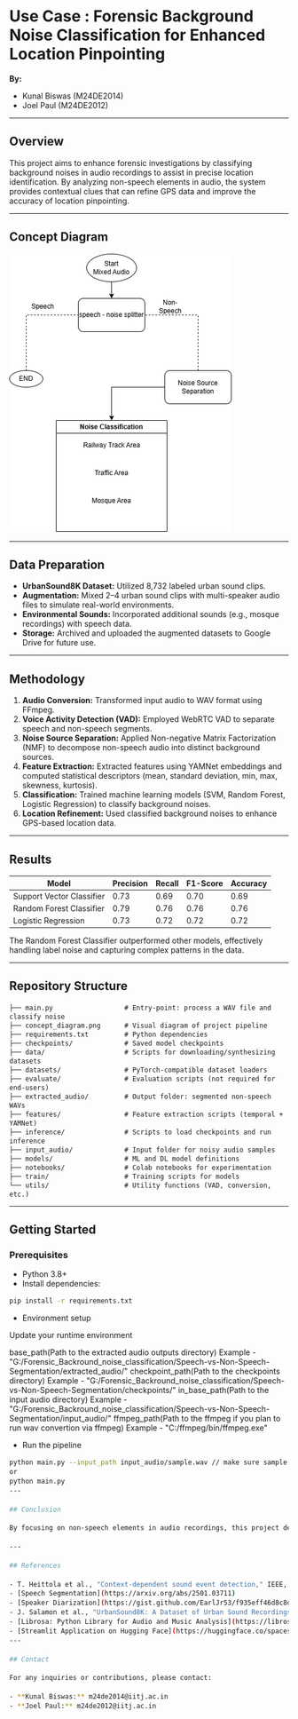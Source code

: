 # Use Case : Forensic Background Noise Classification for Enhanced Location Pinpointing

**By:**  
- Kunal Biswas (M24DE2014)  
- Joel Paul (M24DE2012)  

---

## Overview

This project aims to enhance forensic investigations by classifying background noises in audio recordings to assist in precise location identification. By analyzing non-speech elements in audio, the system provides contextual clues that can refine GPS data and improve the accuracy of location pinpointing.

---

## Concept Diagram

![Concept Diagram](concept_diagram.png)

---

## Data Preparation

- **UrbanSound8K Dataset:** Utilized 8,732 labeled urban sound clips.
- **Augmentation:** Mixed 2–4 urban sound clips with multi-speaker audio files to simulate real-world environments.
- **Environmental Sounds:** Incorporated additional sounds (e.g., mosque recordings) with speech data.
- **Storage:** Archived and uploaded the augmented datasets to Google Drive for future use.

---

##  Methodology

1. **Audio Conversion:** Transformed input audio to WAV format using FFmpeg.
2. **Voice Activity Detection (VAD):** Employed WebRTC VAD to separate speech and non-speech segments.
3. **Noise Source Separation:** Applied Non-negative Matrix Factorization (NMF) to decompose non-speech audio into distinct background sources.
4. **Feature Extraction:** Extracted features using YAMNet embeddings and computed statistical descriptors (mean, standard deviation, min, max, skewness, kurtosis).
5. **Classification:** Trained machine learning models (SVM, Random Forest, Logistic Regression) to classify background noises.
6. **Location Refinement:** Used classified background noises to enhance GPS-based location data.

---

## Results

| Model                   | Precision | Recall | F1-Score | Accuracy |
|-------------------------|-----------|--------|----------|----------|
| Support Vector Classifier | 0.73      | 0.69   | 0.70     | 0.69     |
| Random Forest Classifier  | 0.79      | 0.76   | 0.76     | 0.76     |
| Logistic Regression       | 0.73      | 0.72   | 0.72     | 0.72     |

The Random Forest Classifier outperformed other models, effectively handling label noise and capturing complex patterns in the data.


---

## Repository Structure

```text
├── main.py                  # Entry-point: process a WAV file and classify noise
├── concept_diagram.png      # Visual diagram of project pipeline
├── requirements.txt         # Python dependencies
├── checkpoints/             # Saved model checkpoints
├── data/                    # Scripts for downloading/synthesizing datasets
├── datasets/                # PyTorch-compatible dataset loaders
├── evaluate/                # Evaluation scripts (not required for end-users)
├── extracted_audio/         # Output folder: segmented non-speech WAVs
├── features/                # Feature extraction scripts (temporal + YAMNet)
├── inference/               # Scripts to load checkpoints and run inference
├── input_audio/             # Input folder for noisy audio samples
├── models/                  # ML and DL model definitions
├── notebooks/               # Colab notebooks for experimentation
├── train/                   # Training scripts for models
└── utils/                   # Utility functions (VAD, conversion, etc.)
```

---

## Getting Started

###  Prerequisites

- Python 3.8+
- Install dependencies:

```bash
pip install -r requirements.txt
```
- Environment setup

Update your runtime environment

base_path(Path to the extracted audio outputs directory) Example - "G:/Forensic_Backround_noise_classification/Speech-vs-Non-Speech-Segmentation/extracted_audio/"
checkpoint_path(Path to the checkpoints directory) Example - "G:/Forensic_Backround_noise_classification/Speech-vs-Non-Speech-Segmentation/checkpoints/"
in_base_path(Path to the input audio directory) Example - "G:/Forensic_Backround_noise_classification/Speech-vs-Non-Speech-Segmentation/input_audio/"
ffmpeg_path(Path to the ffmpeg if you plan to run wav convertion via ffmpeg) Example - "C:/ffmpeg/bin/ffmpeg.exe"

- Run the pipeline
  
```bash
python main.py --input_path input_audio/sample.wav // make sure sample file exists in the runtime environment
or
python main.py
---

## Conclusion

By focusing on non-speech elements in audio recordings, this project demonstrates a novel approach to forensic analysis. The classification of background noises provides additional context that, when combined with GPS data, enhances the accuracy of location identification in forensic investigations.

---

## References

- T. Heittola et al., "Context-dependent sound event detection," IEEE, 2013.
- [Speech Segmentation](https://arxiv.org/abs/2501.03711)
- [Speaker Diarization](https://gist.github.com/EarlJr53/f935eff46d8c8d5a939568a3bed9c655)
- J. Salamon et al., "UrbanSound8K: A Dataset of Urban Sound Recordings," ACM MM, 2014.
- [Librosa: Python Library for Audio and Music Analysis](https://librosa.org/)
- [Streamlit Application on Hugging Face](https://huggingface.co/spaces/Knight-coderr/Forensic-Noise-Classifier)
---

## Contact

For any inquiries or contributions, please contact:

- **Kunal Biswas:** m24de2014@iitj.ac.in
- **Joel Paul:** m24de2012@iitj.ac.in
